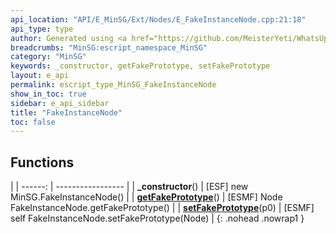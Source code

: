 ```yaml
---
api_location: "API/E_MinSG/Ext/Nodes/E_FakeInstanceNode.cpp:21:18"
api_type: type
author: Generated using <a href="https://github.com/MeisterYeti/WhatsUpDoc">WhatsUpDoc</a>
breadcrumbs: "MinSG:escript_namespace_MinSG"
category: "MinSG"
keywords: _constructor, getFakePrototype, setFakePrototype
layout: e_api
permalink: escript_type_MinSG_FakeInstanceNode
show_in_toc: true
sidebar: e_api_sidebar
title: "FakeInstanceNode"
toc: false
---
```


## Functions

|
| ------: | ----------------- |
| **_constructor**() | [ESF] new MinSG.FakeInstanceNode() |
| **[getFakePrototype](classMinSG_1_1FakeInstanceNode#classMinSG_1_1FakeInstanceNode_1a7caf26d8f0604a0d0cec76ae73f06abe)**() | [ESMF] Node FakeInstanceNode.getFakePrototype() |
| **[setFakePrototype](classMinSG_1_1FakeInstanceNode#classMinSG_1_1FakeInstanceNode_1a9d38f17484cc7e325aafea270cef22c2)**(p0) | [ESMF] self FakeInstanceNode.setFakePrototype(Node) |
{: .nohead .nowrap1 }
